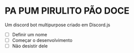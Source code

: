 # PA PUM PIRULITO PÃO DOCE
Um discord bot multipurpose criado em Discord.js

- [ ] Definir um nome
- [ ] Começar o desenvolvimento
- [ ] Não desistir dele
